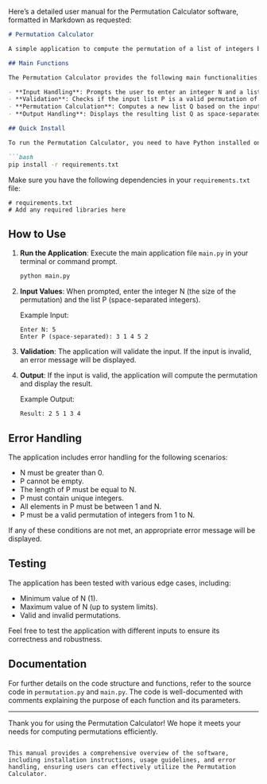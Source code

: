 Here’s a detailed user manual for the Permutation Calculator software, formatted in Markdown as requested:

```markdown
# Permutation Calculator

A simple application to compute the permutation of a list of integers based on user input.

## Main Functions

The Permutation Calculator provides the following main functionalities:

- **Input Handling**: Prompts the user to enter an integer N and a list of integers P.
- **Validation**: Checks if the input list P is a valid permutation of integers from 1 to N.
- **Permutation Calculation**: Computes a new list Q based on the input list P, where each index corresponds to the position of integers in the permutation.
- **Output Handling**: Displays the resulting list Q as space-separated integers.

## Quick Install

To run the Permutation Calculator, you need to have Python installed on your machine. You can install the necessary dependencies using pip. 

```bash
pip install -r requirements.txt
```

Make sure you have the following dependencies in your `requirements.txt` file:

```
# requirements.txt
# Add any required libraries here
```

## How to Use

1. **Run the Application**: Execute the main application file `main.py` in your terminal or command prompt.

   ```bash
   python main.py
   ```

2. **Input Values**: When prompted, enter the integer N (the size of the permutation) and the list P (space-separated integers).

   Example Input:
   ```
   Enter N: 5
   Enter P (space-separated): 3 1 4 5 2
   ```

3. **Validation**: The application will validate the input. If the input is invalid, an error message will be displayed.

4. **Output**: If the input is valid, the application will compute the permutation and display the result.

   Example Output:
   ```
   Result: 2 5 1 3 4
   ```

## Error Handling

The application includes error handling for the following scenarios:

- N must be greater than 0.
- P cannot be empty.
- The length of P must be equal to N.
- P must contain unique integers.
- All elements in P must be between 1 and N.
- P must be a valid permutation of integers from 1 to N.

If any of these conditions are not met, an appropriate error message will be displayed.

## Testing

The application has been tested with various edge cases, including:

- Minimum value of N (1).
- Maximum value of N (up to system limits).
- Valid and invalid permutations.

Feel free to test the application with different inputs to ensure its correctness and robustness.

## Documentation

For further details on the code structure and functions, refer to the source code in `permutation.py` and `main.py`. The code is well-documented with comments explaining the purpose of each function and its parameters.

---

Thank you for using the Permutation Calculator! We hope it meets your needs for computing permutations efficiently.
```

This manual provides a comprehensive overview of the software, including installation instructions, usage guidelines, and error handling, ensuring users can effectively utilize the Permutation Calculator.